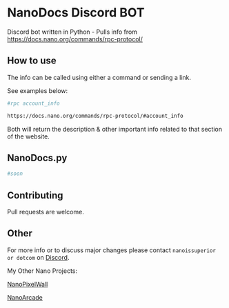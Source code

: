 # NanoDocs Discord BOT 

Discord bot written in Python - Pulls info from https://docs.nano.org/commands/rpc-protocol/

## How to use

The info can  be called using either a command or sending a link. 

See examples below: 


```bash
#rpc account_info

https://docs.nano.org/commands/rpc-protocol/#account_info
```
Both will return the description & other important info related to that section of the website.

## NanoDocs.py

```python
#soon

```

## Contributing
Pull requests are welcome. 

## Other
For more info or to discuss major changes please contact `nanoissuperior or dotcom` on [Discord](https://discordapp.com/invite/JphbBas).


My Other Nano Projects:

[NanoPixelWall](https://nanopixelwall.com)

[NanoArcade](https://nanoarcade.org)
